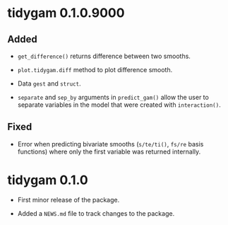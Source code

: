 # tidygam 0.1.0.9000

## Added

* `get_difference()` returns difference between two smooths.

* `plot.tidygam.diff` method to plot difference smooth.

* Data `gest` and `struct`.

* `separate` and `sep_by` arguments in `predict_gam()` allow the user to separate variables in the model that were created with `interaction()`.

## Fixed

* Error when predicting bivariate smooths (`s/te/ti()`, `fs/re` basis functions) where only the first variable was returned internally.




# tidygam 0.1.0

* First minor release of the package.

* Added a `NEWS.md` file to track changes to the package.
